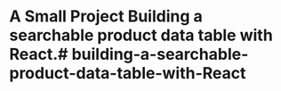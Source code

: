 # A Small Project Building a searchable product data table with React.# building-a-searchable-product-data-table-with-React
